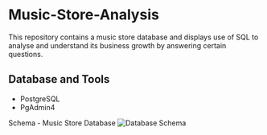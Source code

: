 # Music-Store-Analysis
This repository contains a music store database and displays use of SQL to analyse and understand its business growth by answering certain questions.

## Database and Tools
- PostgreSQL
- PgAdmin4


Schema - Music Store Database
![Database Schema](https://github.com/user-attachments/assets/532dfa09-d047-4054-aab4-64839f3ce9a8)
